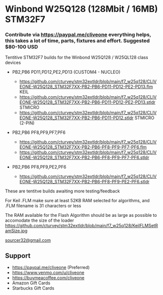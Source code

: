 # Winbond W25Q128 (128Mbit / 16MB) STM32F7
### Contribute via   https://paypal.me/cliveone  everything helps, this takes a lot of time, parts, fixtures and effort. Suggested $80-100 USD

Tentitive STM32F7 builds for the Winbond W25Q128 / W25QL128 class devices

* PB2,PB6 PD11,PD12,PE2,PD13 (CUSTOM4 - NUCLEO)
  * https://github.com/cturvey/stm32extldr/blob/main/f7_w25q128/CLIVEONE-W25Q128_STM32F7XX-PB2-PB6-PD11-PD12-PE2-PD13.flm  KEIL
  * https://github.com/cturvey/stm32extldr/blob/main/f7_w25q128/CLIVEONE-W25Q128_STM32F7XX-PB2-PB6-PD11-PD12-PE2-PD13.stldr  STMICRO
  * https://github.com/cturvey/stm32extldr/blob/main/f7_w25q128/CLIVEONE-W25Q128_STM32F7XX-PB2-PB6-PD11-PD12.stldr  STMICRO (2-PIN)

* PB2,PB6 PF8,PF9,PF7,PF6
  * https://github.com/cturvey/stm32extldr/blob/main/f7_w25q128/CLIVEONE-W25Q128_STM32F7XX-PB2-PB6-PF8-PF9-PF7-PF6.flm
  * https://github.com/cturvey/stm32extldr/blob/main/f7_w25q128/CLIVEONE-W25Q128_STM32F7XX-PB2-PB6-PF8-PF9-PF7-PF6.stldr

* PB2,PB6 PF8,PF9,PE2,PF6
  * https://github.com/cturvey/stm32extldr/blob/main/f7_w25q128/CLIVEONE-W25Q128_STM32F7XX-PB2-PB6-PF8-PF9-PE2-PF6.stldr

These are tentitve builds awaiting more testing/feedback

For Keil .FLM make sure at least 52KB RAM selected for algorithms, and .FLM filename is 31 characters or less

The RAM available for the Flash Algorithm should be as large as possible to accomodate the size of the loader
https://github.com/cturvey/stm32extldr/blob/main/f7_w25q128/KeilFLMSetRamSize.jpg

 sourcer32@gmail.com

 ##  Support
 
  *  https://paypal.me/cliveone (Preferred)
  *  https://www.venmo.com/u/cliveone
  *  https://buymeacoffee.com/cliveone
  *  Amazon Gift Cards
  *  Starbucks Gift Cards
